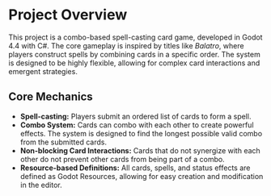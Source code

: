 # Project Overview

This project is a combo-based spell-casting card game, developed in Godot 4.4 with C#. The core gameplay is inspired by titles like *Balatro*, where players construct spells by combining cards in a specific order. The system is designed to be highly flexible, allowing for complex card interactions and emergent strategies.

## Core Mechanics

- **Spell-casting:** Players submit an ordered list of cards to form a spell.
- **Combo System:** Cards can combo with each other to create powerful effects. The system is designed to find the longest possible valid combo from the submitted cards.
- **Non-blocking Card Interactions:** Cards that do not synergize with each other do not prevent other cards from being part of a combo.
- **Resource-based Definitions:** All cards, spells, and status effects are defined as Godot Resources, allowing for easy creation and modification in the editor.
